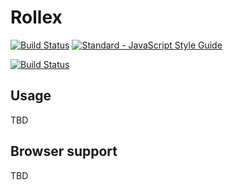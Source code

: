 # Rollex
[![Build Status](https://travis-ci.org/umbrellio/rollex.svg?branch=master)](https://travis-ci.org/umbrellio/rollex)
[![Standard - JavaScript Style Guide](https://img.shields.io/badge/code_style-standard-brightgreen.svg)](http://standardjs.com/)

[![Build Status](https://saucelabs.com/browser-matrix/akxcv.svg)](https://saucelabs.com/beta/builds/df8e5b2fed574a62881a95bd89331d02)

## Usage
TBD

## Browser support
TBD
